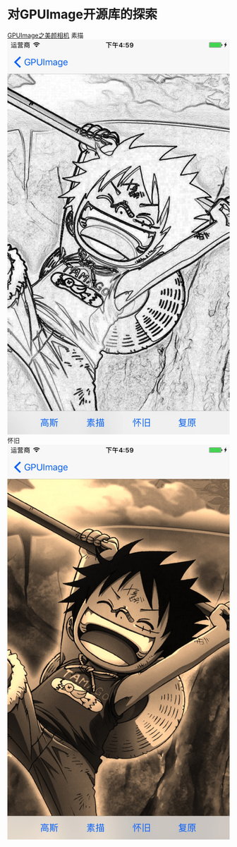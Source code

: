 # 对GPUImage开源库的探索

[GPUImage之美颜相机](./GPUImage之美颜相机.md)
素描
![素描](./Resources/8F96B440-B683-44ED-AFB3-DB9A56A33C06.png)
怀旧
![怀旧](./Resources/533E45A0-A937-45D0-B5C6-85ACF2143CD1.png)
